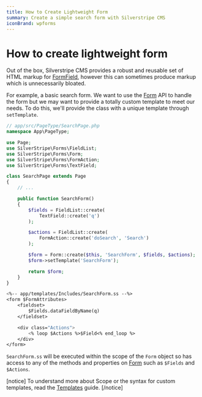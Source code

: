 ```yaml
---
title: How to Create Lightweight Form
summary: Create a simple search form with Silverstripe CMS
iconBrand: wpforms
---
```


# How to create lightweight form

Out of the box, Silverstripe CMS provides a robust and reusable set of HTML markup for [FormField](api:SilverStripe\Forms\FormField), however this can
sometimes produce markup which is unnecessarily bloated.

For example, a basic search form. We want to use the [Form](api:SilverStripe\Forms\Form) API to handle the form but we may want to provide a
totally custom template to meet our needs. To do this, we'll provide the class with a unique template through
`setTemplate`.

```php
// app/src/PageType/SearchPage.php
namespace App\PageType;

use Page;
use SilverStripe\Forms\FieldList;
use SilverStripe\Forms\Form;
use SilverStripe\Forms\FormAction;
use SilverStripe\Forms\TextField;

class SearchPage extends Page
{
    // ...

    public function SearchForm()
    {
        $fields = FieldList::create(
            TextField::create('q')
        );

        $actions = FieldList::create(
            FormAction::create('doSearch', 'Search')
        );

        $form = Form::create($this, 'SearchForm', $fields, $actions);
        $form->setTemplate('SearchForm');

        return $form;
    }
}
```

```ss
<%-- app/templates/Includes/SearchForm.ss --%>
<form $FormAttributes>
    <fieldset>
        $Fields.dataFieldByName(q)
    </fieldset>

    <div class="Actions">
        <% loop $Actions %>$Field<% end_loop %>
    </div>
</form>
```

`SearchForm.ss` will be executed within the scope of the `Form` object so has access to any of the methods and
properties on [Form](api:SilverStripe\Forms\Form) such as `$Fields` and `$Actions`.

[notice]
To understand more about Scope or the syntax for custom templates, read the [Templates](../../templates) guide.
[/notice]

